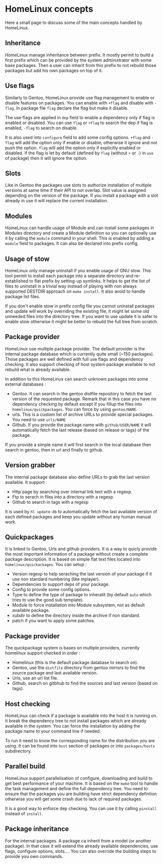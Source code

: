 HomeLinux concepts
==================

Here a small page to discuss some of the main concepts handled by HomeLinux.

Inheritance
-----------

HomeLinux manage inheritance between prefix. It mostly permit to build a first prefix which can be provided
by the system administrator with some base packages. Then a user can inherit from this prefix to not rebuild
those packages but add his own packages on top of it.

Use flags
---------

Similarly to Gentoo, HomeLinux provide use flag management to enable or disable features on packages.
You can enable with `+flag` and disable with `-flag`. In package file `flag` declare the flag but make
it disable.

The use flags are applied in `dep` field to enable a dependency only if flag is enabled or disabled.
You can use `flag` or `+flag` to search the dep if flag is enabled, `-flag` to search on disable.

It is also used into `configure` field to add some config options. `+flag` and `-flag` will add the option
only if enable or disable, otherwise it ignore and not push the option. `flag` will add the option only
if explicitly enabled or disabled. If the flag is let by default (defined by `flag` (without `+` or `-`) 
in `use` of package) then it will ignore the option.

Slots
-----

Like in Gentoo the packages use slots to authorize installation of multiple versions at same time if their
API to not overlap. Slot value is assigned depending on the version of the package. If you install a package
with a slot already in use it will replace the current installation.

Modules
-------

HomeLinux can handle usage of Module and can install some packages in Modules directory and create a Module
definition so you can optionally use it by calling the `module` command in your shell. This is enabled by
adding a `module` field to packages. It can also be declared into prefix config.

Usage of stow
-------------

HomeLinux only manage uninstall if you enable usage of GNU stow. This tool permit to install each package
into a separate directory and re-established to flat prefix by setting-up symlinks. It helps to get
the list of files to uninstall in a trivial way instead of playing with non always supported DESTDIR approach
on `make install`. It also avoid to handle package list files.

If you don't enable stow in prefix config file you cannot uninstall packages and update will work by overriding
the existing file, it might let some old unneeded files into the directory tree. If you want to use
update it is safer to enable stow otherwise it might be better to rebuild the full tree from scratch.

Package provider
----------------

HomeLinux use multiple package provider. The default provider is the internal package database which is currently
quite small (~150 packages). Those packages are well defined with full use flags and dependency checking. It also
support checking of host system package available to not rebuild what is already available.

In addition to this HomeLinux can search unknown packages into some external databases :

 * Gentoo. It can search in the gentoo distfile repository to fetch the last version of the requested package.
 Remark that in this case you have no dependency checking by default except if you fillup the files
 into `homelinux/quickpackages`. You can force by using `gentoo/NAME`.
 * urls. This is a custom list of archive URLs to provide special packages. You need to use `urls/NAME`
 * Github. If you provide the package name with `github/USER/NAME` it will automatically fetch the last
 release (based on release or tags) of the package.
 
If you provide a simple name it will first search in the local database then search in gentoo, then
in url and finally to github.

Version grabber
---------------

The internal package database also define URLs to grab the last version available. It support :

 * Http page by searching over internal link text with a regexp.
 * Ftp to serach in files into a directory with a regexp.
 * Github to search in tags with a regexp
 
It is used by `hl update-db` to automatically fetch the last available version of each defined packages
and keep you update without any human manual work.

Quickpackages
-------------

It is linked to Gentoo, Urls and github providers. It is a way to quicly provide the most important information
of a package without create a complete package description. It is based on simple flat text files located
into `homelinux/quickackages`. You can setup :

 * Version regexp to help seraching the last version of your package if it use non standard numbering (like mplayer).
 * Dependencies to support deps of your package.
 * Config to provide some config options.
 * Type to define the type of package to inheratit (by default `auto` which tries to use the good sub template).
 * Module to force installation into Module subsystem, not as default available package.
 * subdir to define the directory inside the archive if non standard.
 * patch if you want to apply some patches.

Package provider
----------------

The quickpackage system is bases on multiple providers, currently homelinux support checked in order :

 * Homelinux (this is the default package database to search on).
 * Gentoo, use the `distfile` directory from gentoo mirrors to find the source package and last available version.
 * Urls, use an url list file.
 * Github, search on gitbhub to find the sources and last version (based on tags).
 
Host checking
-------------
 
HomeLinux can check if a package is available into the host it is running on. It break the dependency tree to not
install packages which are already available in the system. You can force the installation by adding the package
name to your command line if needed.
 
To run it need to know the corresponding name for the distribution you are using. It can be found into `host` section
of packages or into `packages/hosts` subdirectory.
 
Parallel build
--------------
 
HomeLinux support parallelisation of configure, downloading and build to get best performance of your machine. It is based
on the `make` tool to handle the task management and define the full dependency tree. You need to ensure that the packages
you are building have strict dependency defintion otherwise you will get some crash due to lack of required packages.
 
It is a good way to enforce dep checking. You can use it by calling `pinstall` instead of `install`.
 
Package inheritance
-------------------
 
For the internal packages. A package ca inherit from a model (or another package). In that case it will extend the already
available dependencies, use flags, configure options, slots.... You can also override the building steps to provide you own
commands.
